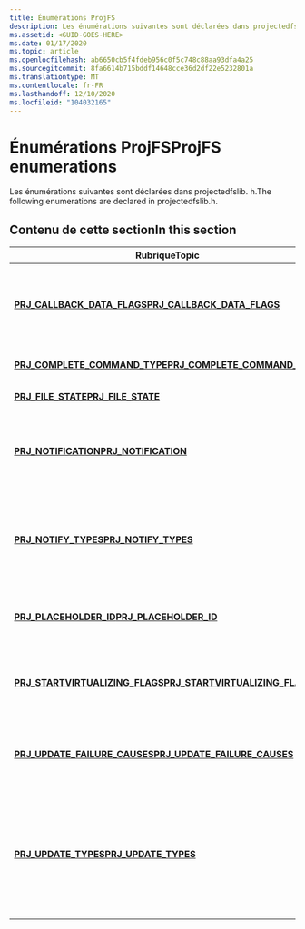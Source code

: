 ```yaml
---
title: Énumérations ProjFS
description: Les énumérations suivantes sont déclarées dans projectedfslib. h.
ms.assetid: <GUID-GOES-HERE>
ms.date: 01/17/2020
ms.topic: article
ms.openlocfilehash: ab6650cb5f4fdeb956c0f5c748c88aa93dfa4a25
ms.sourcegitcommit: 8fa6614b715bddf14648cce36d2df22e5232801a
ms.translationtype: MT
ms.contentlocale: fr-FR
ms.lasthandoff: 12/10/2020
ms.locfileid: "104032165"
---
```

# <a name="projfs-enumerations"></a><span data-ttu-id="a80b2-103">Énumérations ProjFS</span><span class="sxs-lookup"><span data-stu-id="a80b2-103">ProjFS enumerations</span></span>

<span data-ttu-id="a80b2-104">Les énumérations suivantes sont déclarées dans projectedfslib. h.</span><span class="sxs-lookup"><span data-stu-id="a80b2-104">The following enumerations are declared in projectedfslib.h.</span></span>

## <a name="in-this-section"></a><span data-ttu-id="a80b2-105">Contenu de cette section</span><span class="sxs-lookup"><span data-stu-id="a80b2-105">In this section</span></span>

| <span data-ttu-id="a80b2-106">Rubrique</span><span class="sxs-lookup"><span data-stu-id="a80b2-106">Topic</span></span> | <span data-ttu-id="a80b2-107">Description</span><span class="sxs-lookup"><span data-stu-id="a80b2-107">Description</span></span> |
|-|-|
| [<span data-ttu-id="a80b2-108">**PRJ_CALLBACK_DATA_FLAGS**</span><span class="sxs-lookup"><span data-stu-id="a80b2-108">**PRJ_CALLBACK_DATA_FLAGS**</span></span>](/windows/win32/api/projectedfslib/ne-projectedfslib-prj_callback_data_flags) | <span data-ttu-id="a80b2-109">Indicateurs contrôlant ce qui est retourné dans l’énumération.</span><span class="sxs-lookup"><span data-stu-id="a80b2-109">Flags controlling what is returned in the enumeration.</span></span> |
| [<span data-ttu-id="a80b2-110">**PRJ_COMPLETE_COMMAND_TYPE**</span><span class="sxs-lookup"><span data-stu-id="a80b2-110">**PRJ_COMPLETE_COMMAND_TYPE**</span></span>](/windows/win32/api/projectedfslib/ne-projectedfslib-prj_complete_command_type) | <span data-ttu-id="a80b2-111">Spécifie les types de commande.</span><span class="sxs-lookup"><span data-stu-id="a80b2-111">Specifies command types.</span></span> |
| [<span data-ttu-id="a80b2-112">**PRJ_FILE_STATE**</span><span class="sxs-lookup"><span data-stu-id="a80b2-112">**PRJ_FILE_STATE**</span></span>](/windows/win32/api/projectedfslib/ne-projectedfslib-prj_file_state) | <span data-ttu-id="a80b2-113">État d’un élément.</span><span class="sxs-lookup"><span data-stu-id="a80b2-113">The state of an item.</span></span> |
| [<span data-ttu-id="a80b2-114">**PRJ_NOTIFICATION**</span><span class="sxs-lookup"><span data-stu-id="a80b2-114">**PRJ_NOTIFICATION**</span></span>](/windows/win32/api/projectedfslib/ne-projectedfslib-prj_notification) | <span data-ttu-id="a80b2-115">Valeur de notification spécifiée lors de l’envoi de la notification dans un rappel.</span><span class="sxs-lookup"><span data-stu-id="a80b2-115">A notification value specified when sending the notification in a callback.</span></span> |
| [<span data-ttu-id="a80b2-116">**PRJ_NOTIFY_TYPES**</span><span class="sxs-lookup"><span data-stu-id="a80b2-116">**PRJ_NOTIFY_TYPES**</span></span>](/windows/win32/api/projectedfslib/ne-projectedfslib-prj_notify_types) | <span data-ttu-id="a80b2-117">Types de notifications décrivant une modification apportée au fichier ou au dossier.</span><span class="sxs-lookup"><span data-stu-id="a80b2-117">Types of notifications describing a change to the file or folder.</span></span> |
| [<span data-ttu-id="a80b2-118">**PRJ_PLACEHOLDER_ID**</span><span class="sxs-lookup"><span data-stu-id="a80b2-118">**PRJ_PLACEHOLDER_ID**</span></span>](/windows/win32/api/projectedfslib/ne-projectedfslib-prj_placeholder_id) | <span data-ttu-id="a80b2-119">Définit la longueur d’un identificateur d’espace réservé.</span><span class="sxs-lookup"><span data-stu-id="a80b2-119">Defines the length of a placeholder identifier.</span></span> |
| [<span data-ttu-id="a80b2-120">**PRJ_STARTVIRTUALIZING_FLAGS**</span><span class="sxs-lookup"><span data-stu-id="a80b2-120">**PRJ_STARTVIRTUALIZING_FLAGS**</span></span>](/windows/win32/api/projectedfslib/ne-projectedfslib-prj_startvirtualizing_flags) | <span data-ttu-id="a80b2-121">Indicateurs à fournir lors du démarrage d’une instance de virtualisation.</span><span class="sxs-lookup"><span data-stu-id="a80b2-121">Flags to provide when starting a virtualization instance.</span></span> |
| [<span data-ttu-id="a80b2-122">**PRJ_UPDATE_FAILURE_CAUSES**</span><span class="sxs-lookup"><span data-stu-id="a80b2-122">**PRJ_UPDATE_FAILURE_CAUSES**</span></span>](/windows/win32/api/projectedfslib/ne-projectedfslib-prj_update_failure_causes) | <span data-ttu-id="a80b2-123">Descriptions pour la raison de l’échec d’une mise à jour.</span><span class="sxs-lookup"><span data-stu-id="a80b2-123">Descriptions for the reason an update failed.</span></span> |
| [<span data-ttu-id="a80b2-124">**PRJ_UPDATE_TYPES**</span><span class="sxs-lookup"><span data-stu-id="a80b2-124">**PRJ_UPDATE_TYPES**</span></span>](/windows/win32/api/projectedfslib/ne-projectedfslib-prj_update_types) | <span data-ttu-id="a80b2-125">Indicateurs permettant de spécifier si les mises à jour seront autorisées en fonction de l’état d’un fichier ou d’un répertoire sur le disque.</span><span class="sxs-lookup"><span data-stu-id="a80b2-125">Flags to specify whether updates will be allowed given the state of a file or directory on disk.</span></span> |
